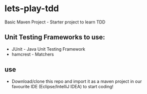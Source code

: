 # lets-play-tdd

Basic Maven Project - Starter project to learn TDD


## Unit Testing Frameworks to use:

- JUnit - Java Unit Testing Framework
- hamcrest - Matchers

## use

- Download/clone this repo and import it as a maven project in our favourite IDE (Eclipse/IntelliJ IDEA) to start coding!
